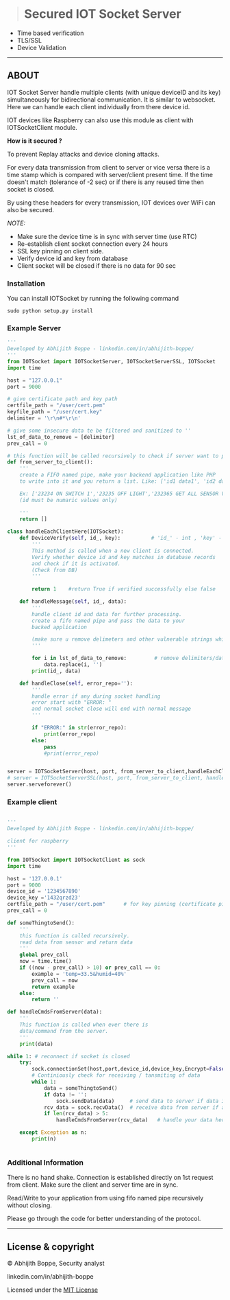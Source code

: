 ># Secured IOT Socket Server 

 - Time based verification
 - TLS/SSL 
 - Device Validation
---
## ABOUT

IOT Socket Server handle multiple clients (with unique deviceID and its key) simultaneously for bidirectional communication.
It is similar to websocket. Here we can handle each client individually from there device id.

IOT devices like Raspberry can also use this module as client with IOTSocketClient module.


**How is it secured ?**

To prevent Replay attacks and device cloning attacks.

For every data transmission from client to server or vice versa there is a time stamp which is compared with server/client present time. If the time doesn't match (tolerance of -2 sec) or if there is any reused time then socket is closed.

By using these headers for every transmission, IOT devices over WiFi can also be secured.

*NOTE:*
- Make sure the device time is in sync with server time (use RTC)
- Re-establish client socket connection every 24 hours
- SSL key pinning on client side.
- Verify device id and key from database
- Client socket will be closed if there is no data for 90 sec

### Installation
You can install IOTSocket by running the following command
```
sudo python setup.py install
```
### Example Server
```python
'''
Developed by Abhijith Boppe - linkedin.com/in/abhijith-boppe/
'''
from IOTSocket import IOTSocketServer, IOTSocketServerSSL, IOTSocket
import time

host = "127.0.0.1"
port = 9000

# give certificate path and key path
certfile_path = "/user/cert.pem"
keyfile_path = "/user/cert.key"
delimiter = '\r\n#*\r\n'

# give some insecure data te be filtered and sanitized to ''
lst_of_data_to_remove = [delimiter]
prev_call = 0

# this function will be called recursively to check if server want to push any data
def from_server_to_client():
    '''
    create a FIFO named pipe, make your backend application like PHP
    to write into it and you return a list. Like: ['id1 data1', 'id2 data2', 'id3 data3', .....]

    Ex: ['23234 ON SWITCH 1','23235 OFF LIGHT','232365 GET ALL SENSOR VALUES']
    (id must be numaric values only)
    
    '''
    return []

class handleEachClientHere(IOTSocket):
    def DeviceVerify(self, id_, key):          # 'id_' - int , 'key' - string
        '''
        This method is called when a new client is connected.
        Verify whether device id and key matches in database records
        and check if it is activated.
        (Check from DB)
        '''
        
        return 1    #return True if verified successfully else false

    def handleMessage(self, id_, data):
        '''
        handle client id and data for further processing.
        create a fifo named pipe and pass the data to your
        backed application

        (make sure u remove delimeters and other vulnerable strings which effect the backend application)
        '''

        for i in lst_of_data_to_remove:         # remove delimiters/data, if any are present in client data to prevent clashes
            data.replace(i, '')
        print(id_, data)

    def handleClose(self, error_repo=''):
        '''
        handle error if any during socket handling
        error start with "ERROR: "
        and normal socket close will end with normal message
        '''

        if "ERROR:" in str(error_repo):
            print(error_repo)
        else:
            pass
            #print(error_repo)


server = IOTSocketServer(host, port, from_server_to_client,handleEachClientHere)        # without ssl
# server = IOTSocketServerSSL(host, port, from_server_to_client, handleEachClientHere, certfile = certfile_path, keyfile = keyfile_path)
server.serveforever()
```
### Example client
```python

'''
Developed by Abhijith Boppe - linkedin.com/in/abhijith-boppe/

client for raspberry 
'''

from IOTSocket import IOTSocketClient as sock
import time

host = '127.0.0.1'
port = 9000
device_id = '1234567890'
device_key ='1432qrzd23'
certfile_path = "/user/cert.pem"      # for key pinning (certificate pinning)
prev_call = 0

def someThingtoSend():
    '''
    this function is called recursively.
    read data from sensor and return data
    '''
    global prev_call
    now = time.time()
    if ((now - prev_call) > 10) or prev_call == 0:
        example = 'temp=33.5&humid=40%'
        prev_call = now
        return example
    else:
        return ''

def handleCmdsFromServer(data):
    '''
    This function is called when ever there is 
    data/command from the server.
    '''
    print(data)

while 1: # reconnect if socket is closed
    try:
        sock.connectionSet(host,port,device_id,device_key,Encrypt=False, cert_path= certfile_path)  # set IOT Socket connection with valid Device ID and Key.
        # Continiously check for receiving / tansmiting of data
        while 1:
            data = someThingtoSend()
            if data != '':
                sock.sendData(data)     # send data to server if data is available to send
            rcv_data = sock.recvData()  # receive data from server if available
            if len(rcv_data) > 5:
                handleCmdsFromServer(rcv_data)   # handle your data here

    except Exception as n:
        print(n)



```

### Additional Information

There is no hand shake. Connection is established directly on 1st request from client. Make sure the client and server time are in sync.

Read/Write to your application from using fifo named pipe recursively without closing. 

Please go through the code for better understanding of the protocol.

---
## License & copyright
© Abhijith Boppe, Security analyst

linkedin.com/in/abhijith-boppe

Licensed under the [MIT License](LICENSE)
